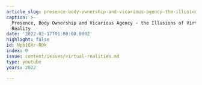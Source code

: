```yaml
---
article_slug: presence-body-ownership-and-vicarious-agency-the-illusions-of-virtual-reality
caption: >-
  Presence, Body Ownership and Vicarious Agency - the Illusions of Virtual
  Reality
date: '2022-02-17T01:00:00.000Z'
highlight: false
id: Npb1GXr-ROk
index: 0
issue: content/issues/virtual-realities.md
type: youtube
years: 2022

---
```

